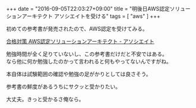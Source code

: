 +++
date  = "2016-09-05T22:03:27+09:00"
title = "明後日AWS認定ソリューションアーキテクト アソシエイトを受ける"
tags  = [ "aws" ]
+++

初めての参考書が発売されたので、AWS認定を受けてみる。

[合格対策 AWS認定ソリューションアーキテクト - アソシエイト](http://amzn.to/2bO4YP2)

勉強時間が全く足りていないし、この参考書だけだと不安ではある。  
なら他に何か勉強したのかって言われると何もやってないんですがね。

本自体は試験範囲の確認や勉強の足がかりとしては良さそう。

参考書の鮮度があるうちにサクッと受かりたい。

大丈夫。きっと受かるさ俺なら。
